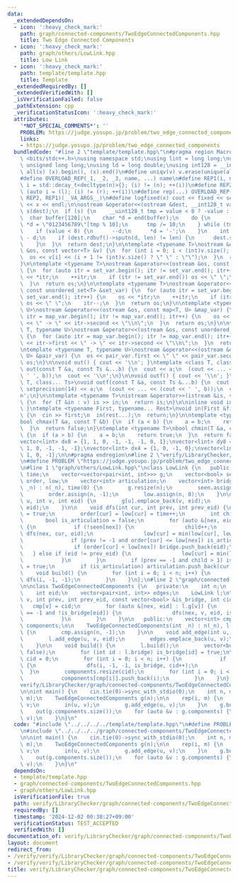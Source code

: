 ```yaml
---
data:
  _extendedDependsOn:
  - icon: ':heavy_check_mark:'
    path: graph/connected-components/TwoEdgeConnectedComponents.hpp
    title: Two Edge Connected Components
  - icon: ':heavy_check_mark:'
    path: graph/others/LowLink.hpp
    title: Low Link
  - icon: ':heavy_check_mark:'
    path: template/template.hpp
    title: Template
  _extendedRequiredBy: []
  _extendedVerifiedWith: []
  _isVerificationFailed: false
  _pathExtension: cpp
  _verificationStatusIcon: ':heavy_check_mark:'
  attributes:
    '*NOT_SPECIAL_COMMENTS*': ''
    PROBLEM: https://judge.yosupo.jp/problem/two_edge_connected_components
    links:
    - https://judge.yosupo.jp/problem/two_edge_connected_components
  bundledCode: "#line 2 \"template/template.hpp\"\n#pragma region Macros\n#include\
    \ <bits/stdc++.h>\nusing namespace std;\nusing lint = long long;\nusing ull =\
    \ unsigned long long;\nusing ld = long double;\nusing int128 = __int128_t;\n#define\
    \ all(x) (x).begin(), (x).end()\n#define uniqv(v) v.erase(unique(all(v)), v.end())\n\
    #define OVERLOAD_REP(_1, _2, _3, name, ...) name\n#define REP1(i, n) for (auto\
    \ i = std::decay_t<decltype(n)>{}; (i) != (n); ++(i))\n#define REP2(i, l, r) for\
    \ (auto i = (l); (i) != (r); ++(i))\n#define rep(...) OVERLOAD_REP(__VA_ARGS__,\
    \ REP2, REP1)(__VA_ARGS__)\n#define logfixed(x) cout << fixed << setprecision(10)\
    \ << x << endl;\n\nostream &operator<<(ostream &dest, __int128_t value) {\n  ostream::sentry\
    \ s(dest);\n  if (s) {\n    __uint128_t tmp = value < 0 ? -value : value;\n  \
    \  char buffer[128];\n    char *d = end(buffer);\n    do {\n      --d;\n     \
    \ *d = \"0123456789\"[tmp % 10];\n      tmp /= 10;\n    } while (tmp != 0);\n\
    \    if (value < 0) {\n      --d;\n      *d = '-';\n    }\n    int len = end(buffer)\
    \ - d;\n    if (dest.rdbuf()->sputn(d, len) != len) {\n      dest.setstate(ios_base::badbit);\n\
    \    }\n  }\n  return dest;\n}\n\ntemplate <typename T>\nostream &operator<<(ostream\
    \ &os, const vector<T> &v) {\n  for (int i = 0; i < (int)v.size(); i++) {\n  \
    \  os << v[i] << (i + 1 != (int)v.size() ? \" \" : \"\");\n  }\n  return os;\n\
    }\n\ntemplate <typename T>\nostream &operator<<(ostream &os, const set<T> &set_var)\
    \ {\n  for (auto itr = set_var.begin(); itr != set_var.end(); itr++) {\n    os\
    \ << *itr;\n    ++itr;\n    if (itr != set_var.end()) os << \" \";\n    itr--;\n\
    \  }\n  return os;\n}\n\ntemplate <typename T>\nostream &operator<<(ostream &os,\
    \ const unordered_set<T> &set_var) {\n  for (auto itr = set_var.begin(); itr !=\
    \ set_var.end(); itr++) {\n    os << *itr;\n    ++itr;\n    if (itr != set_var.end())\
    \ os << \" \";\n    itr--;\n  }\n  return os;\n}\n\ntemplate <typename T, typename\
    \ U>\nostream &operator<<(ostream &os, const map<T, U> &map_var) {\n  for (auto\
    \ itr = map_var.begin(); itr != map_var.end(); itr++) {\n    os << itr->first\
    \ << \" -> \" << itr->second << \"\\n\";\n  }\n  return os;\n}\n\ntemplate <typename\
    \ T, typename U>\nostream &operator<<(ostream &os, const unordered_map<T, U> &map_var)\
    \ {\n  for (auto itr = map_var.begin(); itr != map_var.end(); itr++) {\n    os\
    \ << itr->first << \" -> \" << itr->second << \"\\n\";\n  }\n  return os;\n}\n\
    \ntemplate <typename T, typename U>\nostream &operator<<(ostream &os, const pair<T,\
    \ U> &pair_var) {\n  os << pair_var.first << \" \" << pair_var.second;\n  return\
    \ os;\n}\n\nvoid out() { cout << '\\n'; }\ntemplate <class T, class... Ts>\nvoid\
    \ out(const T &a, const Ts &...b) {\n  cout << a;\n  (cout << ... << (cout <<\
    \ ' ', b));\n  cout << '\\n';\n}\n\nvoid outf() { cout << '\\n'; }\ntemplate <class\
    \ T, class... Ts>\nvoid outf(const T &a, const Ts &...b) {\n  cout << fixed <<\
    \ setprecision(14) << a;\n  (cout << ... << (cout << ' ', b));\n  cout << '\\\
    n';\n}\n\ntemplate <typename T>\nistream &operator>>(istream &is, vector<T> &v)\
    \ {\n  for (T &in : v) is >> in;\n  return is;\n}\n\ninline void in(void) { return;\
    \ }\ntemplate <typename First, typename... Rest>\nvoid in(First &first, Rest &...rest)\
    \ {\n  cin >> first;\n  in(rest...);\n  return;\n}\n\ntemplate <typename T>\n\
    bool chmax(T &a, const T &b) {\n  if (a < b) {\n    a = b;\n    return true;\n\
    \  }\n  return false;\n}\ntemplate <typename T>\nbool chmin(T &a, const T &b)\
    \ {\n  if (a > b) {\n    a = b;\n    return true;\n  }\n  return false;\n}\n\n\
    vector<lint> dx8 = {1, 1, 0, -1, -1, -1, 0, 1};\nvector<lint> dy8 = {0, 1, 1,\
    \ 1, 0, -1, -1, -1};\nvector<lint> dx4 = {1, 0, -1, 0};\nvector<lint> dy4 = {0,\
    \ 1, 0, -1};\n\n#pragma endregion\n#line 2 \"verify/LibraryChecker/graph/connected-components/TwoEdgeConnectedComponents.test.cpp\"\
    \n#define PROBLEM \"https://judge.yosupo.jp/problem/two_edge_connected_components\"\
    \n#line 1 \"graph/others/LowLink.hpp\"\nclass LowLink {\n   public:\n    int n,\
    \ time;\n    vector<vector<pair<int, int>>> g;\n    vector<bool> seen;\n    vector<int>\
    \ order, low;\n    vector<int> articulation;\n    vector<int> bridge;\n\n    LowLink(int\
    \ _n) : n(_n), time(0) {\n        g.resize(n);\n        seen.assign(n, false);\n\
    \        order.assign(n, -1);\n        low.assign(n, 0);\n    }\n\n    void add_edge(int\
    \ u, int v, int eid) {\n        g[u].emplace_back(v, eid);\n        g[v].emplace_back(u,\
    \ eid);\n    }\n\n    void dfs(int cur, int prev, int prev_eid) {\n        seen[cur]\
    \ = true;\n        order[cur] = low[cur] = time++;\n        int child = 0;\n \
    \       bool is_articulation = false;\n        for (auto &[nex, eid] : g[cur])\
    \ {\n            if (!seen[nex]) {\n                child++;\n               \
    \ dfs(nex, cur, eid);\n                low[cur] = min(low[cur], low[nex]);\n \
    \               if (prev != -1 and order[cur] <= low[nex]) is_articulation = true;\n\
    \                if (order[cur] < low[nex]) bridge.push_back(eid);\n         \
    \   } else if (eid != prev_eid) {\n                low[cur] = min(low[cur], order[nex]);\n\
    \            }\n        }\n        if (prev == -1 and child > 1) is_articulation\
    \ = true;\n        if (is_articulation) articulation.push_back(cur);\n    }\n\n\
    \    void build() {\n        for (int i = 0; i < n; i++) {\n            if (!seen[i])\
    \ dfs(i, -1, -1);\n        }\n    }\n};\n#line 2 \"graph/connected-components/TwoEdgeConnectedComponents.hpp\"\
    \n\nclass TwoEdgeConnectedComponents {\n   private:\n    int n;\n    int m;\n\
    \    int eid;\n    vector<pair<int, int>> edges;\n    LowLink l;\n\n    void dfs(int\
    \ v, int prev, int prev_eid, const vector<bool> &is_bridge, int cid) {\n     \
    \   cmp[v] = cid;\n        for (auto &[nex, eid] : l.g[v]) {\n            if (cmp[nex]\
    \ == -1 and !is_bridge[eid]) {\n                dfs(nex, v, eid, is_bridge, cid);\n\
    \            }\n        }\n    }\n\n   public:\n    vector<int> cmp;\n    vector<vector<int>>\
    \ components;\n\n    TwoEdgeConnectedComponents(int _n) : n(_n), l(_n), eid(0)\
    \ {\n        cmp.assign(n, -1);\n    }\n\n    void add_edge(int u, int v) {\n\
    \        l.add_edge(u, v, eid);\n        edges.emplace_back(u, v);\n        eid++;\n\
    \    }\n\n    void build() {\n        l.build();\n        vector<bool> is_bridge(eid,\
    \ false);\n        for (int id : l.bridge) is_bridge[id] = true;\n\n        int\
    \ cid = 0;\n        for (int i = 0; i < n; i++) {\n            if (cmp[i] == -1)\
    \ {\n                dfs(i, -1, -1, is_bridge, cid++);\n            }\n      \
    \  }\n        components.resize(cid);\n        for (int i = 0; i < n; i++) {\n\
    \            components[cmp[i]].push_back(i);\n        }\n    }\n};\n#line 4 \"\
    verify/LibraryChecker/graph/connected-components/TwoEdgeConnectedComponents.test.cpp\"\
    \n\nint main() {\n    cin.tie(0)->sync_with_stdio(0);\n    int n, m;\n    in(n,\
    \ m);\n    TwoEdgeConnectedComponents g(n);\n\n    rep(i, m) {\n        int u,\
    \ v;\n        in(u, v);\n        g.add_edge(u, v);\n    }\n    g.build();\n\n\
    \    out(g.components.size());\n    for (auto &v : g.components) {\n        out(v.size(),\
    \ v);\n    }\n}\n"
  code: "#include \"../../../../template/template.hpp\"\n#define PROBLEM \"https://judge.yosupo.jp/problem/two_edge_connected_components\"\
    \n#include \"../../../../graph/connected-components/TwoEdgeConnectedComponents.hpp\"\
    \n\nint main() {\n    cin.tie(0)->sync_with_stdio(0);\n    int n, m;\n    in(n,\
    \ m);\n    TwoEdgeConnectedComponents g(n);\n\n    rep(i, m) {\n        int u,\
    \ v;\n        in(u, v);\n        g.add_edge(u, v);\n    }\n    g.build();\n\n\
    \    out(g.components.size());\n    for (auto &v : g.components) {\n        out(v.size(),\
    \ v);\n    }\n}\n"
  dependsOn:
  - template/template.hpp
  - graph/connected-components/TwoEdgeConnectedComponents.hpp
  - graph/others/LowLink.hpp
  isVerificationFile: true
  path: verify/LibraryChecker/graph/connected-components/TwoEdgeConnectedComponents.test.cpp
  requiredBy: []
  timestamp: '2024-12-02 00:38:27+09:00'
  verificationStatus: TEST_ACCEPTED
  verifiedWith: []
documentation_of: verify/LibraryChecker/graph/connected-components/TwoEdgeConnectedComponents.test.cpp
layout: document
redirect_from:
- /verify/verify/LibraryChecker/graph/connected-components/TwoEdgeConnectedComponents.test.cpp
- /verify/verify/LibraryChecker/graph/connected-components/TwoEdgeConnectedComponents.test.cpp.html
title: verify/LibraryChecker/graph/connected-components/TwoEdgeConnectedComponents.test.cpp
---
```

